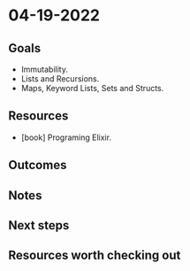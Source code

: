 # 04-19-2022

## Goals
<!-- What we expect to get from the day -->
- Immutability.
- Lists and Recursions.
- Maps, Keyword Lists, Sets and Structs.

## Resources
<!-- How are we going to achieve it -->
- [book] Programing Elixir.

## Outcomes
<!-- What we actually got -->

## Notes
<!-- Relevant notes to the day's progress -->

## Next steps
<!-- What we will be working on tomorrow -->

## Resources worth checking out
<!-- Other resources we could benefit from -->

